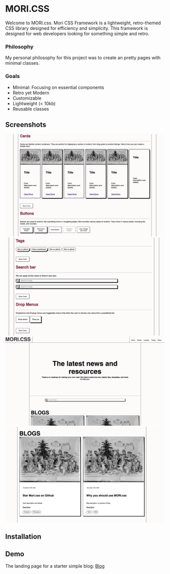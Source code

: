 # MORI.CSS



Welcome to MORI.css. Mori CSS Framework is a lightweight, retro-themed CSS library designed for efficiency and simplicity. This framework is designed for web developers looking for something simple and retro. 

### Philosophy

My personal philosophy for this project was to create an pretty pages with minimal classes.

### Goals

     
* Minimal: Focusing on essential components
* Retro yet Modern
* Customizable
* Lightweight (&lt; 10kb)  
* Reusable classes



## Screenshots 

![docs](mori/docs-pic.png)
</br>
![docs](mori/docs-pic2.png)
</br>
![Blog](mori/blog1.png)
</br>
![Blog](mori/blog2.png)



## Installation 




## Demo 

The landing page for a starter simple blog: [Blog](blog.html)